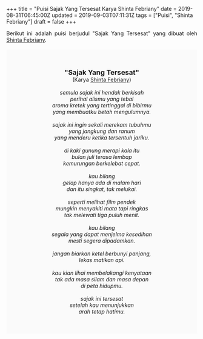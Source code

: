 +++
title = "Puisi Sajak Yang Tersesat Karya Shinta Febriany"
date = 2019-08-31T06:45:00Z
updated = 2019-09-03T07:11:31Z
tags = ["Puisi", "Shinta Febriany"]
draft = false
+++

<div dir="ltr" style="text-align: left;" trbidi="on"><div style="text-align: justify;">Berikut ini adalah puisi berjudul "Sajak Yang Tersesat" yang dibuat oleh <a href="https://id.wikipedia.org/wiki/Shinta_Febriany" target="_blank">Shinta Febriany</a>.</div><br /><div style="background: #FAFAFA; font-size: 14px; height: auto; margin: 0 auto; padding: 50px; text-align: center; width: auto;"><span style="font-size: 18px;"><b>"Sajak Yang Tersesat"</b></span><br />(Karya <a href="https://www.sekata.web.id/tags/shinta-febriany" target="_blank">Shinta Febriany</a>)<br /><br /><i>semula sajak ini hendak berkisah<br />perihal alismu yang tebal<br />aroma kretek yang tertinggal di bibirmu<br />yang membuatku betah mengulumnya.<br /><br />sajak ini ingin sekali merekam tubuhmu<br />yang jangkung dan ranum<br />yang menderu ketika tersentuh jariku.<br /><br />di kaki gunung merapi kala itu<br />bulan juli terasa lembap<br />kemurungan berkelebat cepat.<br /><br />kau bilang<br />gelap hanya ada di malam hari<br />dan itu singkat, tak melukai.<br /><br />seperti melihat film pendek<br />mungkin menyakiti mata tapi ringkas<br />tak melewati tiga puluh menit.<br /><br />kau bilang<br />segala yang dapat menjelma kesedihan<br />mesti segera dipadamkan.<br /><br />jangan biarkan ketel berbunyi panjang,<br />lekas matikan api.<br /><br />kau kian lihai membelakangi kenyataan<br />tak ada masa silam dan masa depan<br />di peta hidupmu.<br /><br />sajak ini tersesat<br />setelah kau menunjukkan<br />arah tetap hatimu.</i> </div></div>
